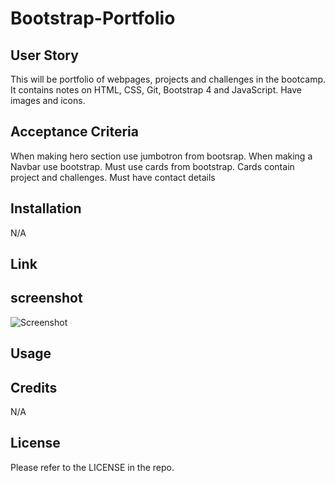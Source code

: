 # Bootstrap-Portfolio

## User Story
This will be portfolio of webpages, projects and challenges in the bootcamp.
It contains notes on HTML, CSS, Git, Bootstrap 4 and JavaScript.
Have images and icons.

## Acceptance Criteria
When making hero section use jumbotron from bootsrap.
When making a Navbar use bootstrap.
Must use cards from bootstrap. Cards contain project and challenges.
Must have contact details


## Installation

N/A

## Link 


## screenshot
![Screenshot ](https://user-images.githubusercontent.com/117079336/210150416-3aabf268-624e-488e-9b9d-ec6cbfc57784.png)




## Usage


## Credits

N/A

## License

Please refer to the LICENSE in the repo.
